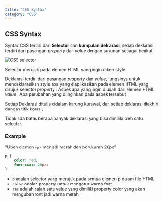 ```yaml
---
title: "CSS Syntax" 
category: "CSS"
---
```


## CSS Syntax
Syntax CSS terdiri dari **Selector** dan **kumpulan deklarasi**, setiap deklarasi terdiri dari pasangan _property_ dan _value_ dengan susunan sebagai berikut

![CSS selector](https://www.w3schools.com/css/img_selector.gif)

Selector merujuk pada elemen HTML yang ingin diberi style

Deklarasi terdiri dari pasangan _property_ dan _value_, fungsinya untuk mendeklarasikan style apa yang diaplikasikan pada elemen HTML yang dirujuk selector
	_property_ : Aspek apa yang ingin diubah dari elemen HTML
	_value_ : Apa perubahan yang diinginkan pada aspek tersebut 

Setiap Deklarasi ditulis didalam kurung kurawal, dan setiap deklarasi diakhiri dengan titik koma ;

Tidak ada batas berapa banyak deklarasi yang bisa dimiliki oleh satu selector.  

### Example

"Ubah elemen `<p>` menjadi merah dan berukuran 20px"

```css
p {  
	color: red;  
	font-size: 20px;
}
```

-   `p` adalah selector yang merujuk pada semua elemen p dalam file HTML 
-   `color` adalah property untuk mengatur warna font
-   `red` adalah salah satu value yang dimiliki property color yang akan mengubah font jadi warna merah
